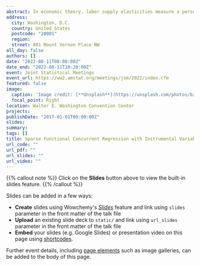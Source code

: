 ```yaml
---
abstract: In economic theory, labor supply elasticities measure a person's response, in terms of hours worked, to a change in that person's hourly wage. Labor supply elasticities signal attitudes about working which can contribute to policy decisions. In this project, we show how to estimate labor supply elasticities using an instrumental variables estimator in functional concurrent regression models. Though some recent works have adapted instrumental variables estimation to functional regression models, they have focused on scalar-on-function and function-on-function regression models. Our estimation method is novel in that it applies to functional concurrent regression with longitudinal, or sparsely observed functional data. We illustrate the accuracy of our estimation strategy through a detailed simulation study and apply it to data from the Current Population Survey to estimate labor supply elasticities for different demographic groups of the U.S. population.
address:
  city: Washington, D.C.
  country: United States
  postcode: "20001"
  region: 
  street: 801 Mount Vernon Place NW
all_day: false
authors: []
date: "2022-08-11T08:00:00Z"
date_end: "2022-08-11T10:20:00Z"
event: Joint Statistical Meetings
event_url: https://ww2.amstat.org/meetings/jsm/2022/index.cfm
featured: false
image:
  caption: 'Image credit: [**Unsplash**](https://unsplash.com/photos/bzdhc5b3Bxs)'
  focal_point: Right
location: Walter E. Washington Convention Center
projects: 
publishDate: "2017-01-01T00:00:00Z"
slides:
summary: 
tags: []
title: Sparse Functional Concurrent Regression with Instrumental Variables
url_code: ""
url_pdf: ""
url_slides: ""
url_video: ""
---
```


{{% callout note %}}
Click on the **Slides** button above to view the built-in slides feature.
{{% /callout %}}

Slides can be added in a few ways:

- **Create** slides using Wowchemy's [_Slides_](https://wowchemy.com/docs/managing-content/#create-slides) feature and link using `slides` parameter in the front matter of the talk file
- **Upload** an existing slide deck to `static/` and link using `url_slides` parameter in the front matter of the talk file
- **Embed** your slides (e.g. Google Slides) or presentation video on this page using [shortcodes](https://wowchemy.com/docs/writing-markdown-latex/).

Further event details, including [page elements](https://wowchemy.com/docs/writing-markdown-latex/) such as image galleries, can be added to the body of this page.
